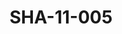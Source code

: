 ---
pid: SHA-11-005
title: SHA-11-005
language: 'en '
collection: Sharhabil Ahmed
original_label: 
rights: Sharhabil Ahmed
location_of_original: Sharhabil Ahmed
photographer_or_studio: Jurg Kobler
scanned_from: photograph 15.2 by 21
_date: '1966'
location: Khartoum, National Theater
description: Harambe band performance
additional_notes: 
permission_display: 'yes'
on_server: 'no'
on_website: 'no'
permalink: "/archive/en/sha-11-005.html"
layout: photo-page
---